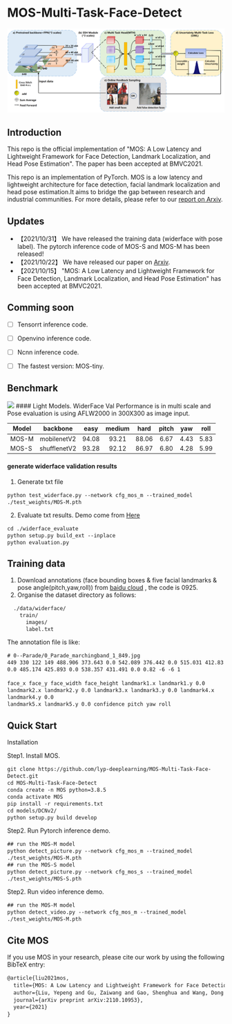 # MOS-Multi-Task-Face-Detect
<div align="center"><img src="figures/MOS_Overall.png" width="800"></div>


## Introduction
This repo is the official implementation of "MOS: A Low Latency and Lightweight Framework for Face Detection, Landmark Localization, and Head Pose Estimation". The paper has been accepted at BMVC2021.

This repo is an implementation of PyTorch. MOS is a low latency and lightweight architecture for face detection, facial landmark localization and head pose estimation.It aims to bridge the gap between research and industrial communities.
For more details, please refer to our [report on Arxiv](https://arxiv.org/abs/2110.10953).

## Updates
* 【2021/10/31】 We have released the training data (widerface with pose label). The pytorch inference code of MOS-S and MOS-M has been released!
* 【2021/10/22】 We have released our paper on [Arxiv](https://arxiv.org/abs/2110.10953).
* 【2021/10/15】 "MOS: A Low Latency and Lightweight Framework for Face Detection, Landmark Localization, and Head Pose Estimation" has been accepted at BMVC2021.

## Comming soon
- [ ] Tensorrt inference code.
- [ ] Openvino inference code.
- [ ] Ncnn inference code.
- [ ] The fastest version: MOS-tiny.


## Benchmark
<img src="https://github.com/shamangary/FSA-Net/blob/master/Compare_AFLW2000_gt_Hopenet_FSA.gif" height="320"/>
#### Light Models.
WiderFace Val Performance is in multi scale and Pose evaluation is using AFLW2000 in 300X300 as image input.

|Model |backbone |easy | medium |hard| pitch | yaw | roll |
| ------        |:---:  |  :---:       |:---:     |:---:  | :---: |:---: |:---: 
|MOS-M|mobilenetV2  |94.08  | 93.21 |88.06 | 6.67 |4.43 |5.83 |
|MOS-S|shufflenetV2 |93.28 | 92.12 |86.97 | 6.80 |4.28 |5.99 |
#### generate widerface validation results
1. Generate txt file
```Shell
python test_widerface.py --network cfg_mos_m --trained_model ./test_weights/MOS-M.pth
```
2. Evaluate txt results. Demo come from [Here](https://github.com/wondervictor/WiderFace-Evaluation)
```Shell
cd ./widerface_evaluate
python setup.py build_ext --inplace
python evaluation.py
```

## Training data
1. Download annotations (face bounding boxes & five facial landmarks & pose angle(pitch,yaw,roll)) from [baidu cloud](https://pan.baidu.com/s/1GizI6v9p0yUnh2sCWaDERg) , the code is 0925. 
2. Organise the dataset directory as follows:
```Shell
  ./data/widerface/
    train/
      images/
      label.txt
```

The annotation file  is like:
```Shell
# 0--Parade/0_Parade_marchingband_1_849.jpg
449 330 122 149 488.906 373.643 0.0 542.089 376.442 0.0 515.031 412.83 0.0 485.174 425.893 0.0 538.357 431.491 0.0 0.82 -6 -6 1

face_x face_y face_width face_height landmark1.x landmark1.y 0.0 landmark2.x landmark2.y 0.0 landmark3.x landmark3.y 0.0 landmark4.x landmark4.y 0.0
landmark5.x landmark5.y 0.0 confidence pitch yaw roll
```

## Quick Start


<summary>Installation</summary>

Step1. Install MOS.
```shell
git clone https://github.com/lyp-deeplearning/MOS-Multi-Task-Face-Detect.git
cd MOS-Multi-Task-Face-Detect
conda create -n MOS python=3.8.5
conda activate MOS
pip install -r requirements.txt
cd models/DCNv2/
python setup.py build develop
```

Step2. Run Pytorch inference demo.
```shell
## run the MOS-M model 
python detect_picture.py --network cfg_mos_m --trained_model ./test_weights/MOS-M.pth
## run the MOS-S model
python detect_picture.py --network cfg_mos_s --trained_model ./test_weights/MOS-S.pth
```

Step2. Run video inference demo.
```shell
## run the MOS-M model 
python detect_video.py --network cfg_mos_m --trained_model ./test_weights/MOS-M.pth
```

## Cite MOS
If you use MOS in your research, please cite our work by using the following BibTeX entry:

```latex
@article{liu2021mos,
  title={MOS: A Low Latency and Lightweight Framework for Face Detection, Landmark Localization, and Head Pose Estimation},
  author={Liu, Yepeng and Gu, Zaiwang and Gao, Shenghua and Wang, Dong and Zeng, Yusheng and Cheng, Jun},
  journal={arXiv preprint arXiv:2110.10953},
  year={2021}
}
```
